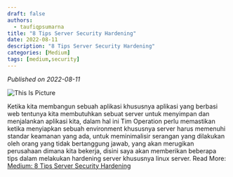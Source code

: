 ```yaml
---
draft: false
authors: 
  - taufiqpsumarna
title: "8 Tips Server Security Hardening"
date: 2022-08-11
description: "8 Tips Server Security Hardening"
categories: [Medium]
tags: [medium,security]
---
```


*Published on 2022-08-11*

![This Is Picture](/blog/assets/images/security.jpg)

Ketika kita membangun sebuah aplikasi khususnya aplikasi yang berbasi web tentunya kita membutuhkan sebuat server untuk menyimpan dan menjalankan aplikasi kita, dalam hal ini Tim Operation perlu memastikan ketika menyiapkan sebuah environment khususnya server harus memenuhi standar keamanan yang ada, untuk meminimalisir serangan yang dilakukan oleh orang yang tidak bertanggung jawab, yang akan merugikan perusahaan dimana kita bekerja, disini saya akan memberikan beberapa tips dalam melakukan hardening server khususnya linux server.
Read More:
[Medium: 8 Tips Server Security Hardening](https://medium.com/@taufiqpsumarna/8-tips-server-security-hardening-8e8662e78ef3)